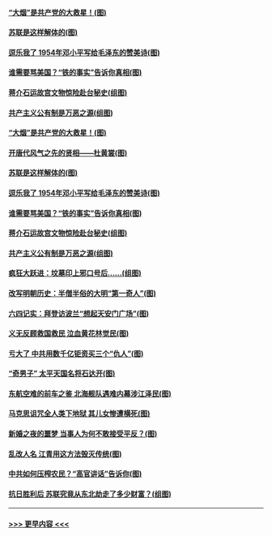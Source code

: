 #### [“大烟”是共产党的大救星！(图)](../pages/p6/1001827.md?t=04010406) 
#### [苏联是这样解体的(图)](../pages/p6/1001480.md?t=04010406) 
#### [逗乐我了 1954年邓小平写给毛泽东的赞美诗(图)](../pages/p6/1001615.md?t=04010406) 
#### [谁需要骂美国？“铁的事实”告诉你真相(图)](../pages/p6/1001424.md?t=04010406) 
#### [蒋介石运故宫文物惊险赴台秘史(组图)](../pages/p6/1002027.md?t=04010406) 
#### [共产主义公有制是万恶之源(组图)](../pages/p6/1001716.md?t=04010406) 
#### [“大烟”是共产党的大救星！(图)](../pages/p6/1001827.md?t=04010406) 
#### [开唐代风气之先的贤相——杜黄裳(图)](../pages/p6/1001116.md?t=04010406) 
#### [苏联是这样解体的(图)](../pages/p6/1001480.md?t=04010406) 
#### [逗乐我了 1954年邓小平写给毛泽东的赞美诗(图)](../pages/p6/1001615.md?t=04010406) 
#### [谁需要骂美国？“铁的事实”告诉你真相(图)](../pages/p6/1001424.md?t=04010406) 
#### [蒋介石运故宫文物惊险赴台秘史(组图)](../pages/p6/1002027.md?t=04010406) 
#### [共产主义公有制是万恶之源(组图)](../pages/p6/1001716.md?t=04010406) 
#### [疯狂大跃进：坟墓印上邪口号后……(组图)](../pages/p6/1001713.md?t=04010406) 
#### [改写明朝历史：半僧半俗的大明“第一奇人”(图)](../pages/p6/1001881.md?t=04010406) 
#### [六四记实：拜登访波兰“想起天安门广场”(图)](../pages/p6/993163.md?t=04010406) 
#### [义无反顾救国救民 泣血黄花林觉民(图)](../pages/p6/1001620.md?t=04010406) 
#### [亏大了 中共用数千亿钜资买三个“仇人”(图)](../pages/p6/1001417.md?t=04010406) 
#### [“奇男子” 太平天国名将石达开(图)](../pages/p6/1001834.md?t=04010406) 
#### [东航空难的前车之鉴 北海舰队遇难内幕涉江泽民(图)](../pages/p6/1001760.md?t=04010406) 
#### [马克思诅咒全人类下地狱 其儿女惨遭横死(图)](../pages/p6/1001715.md?t=04010406) 
#### [新婚之夜的噩梦 当事人为何不敢接受平反？(图)](../pages/p6/1001762.md?t=04010406) 
#### [乱改人名 江青用这方法毁灭传统(图)](../pages/p6/1001371.md?t=04010406) 
#### [中共如何压榨农民？“高官讲话”告诉你(图)](../pages/p6/1000320.md?t=04010406) 
#### [抗日胜利后 苏联究竟从东北劫走了多少财富？(组图)](../pages/p6/1001717.md?t=04010406) 

----
#### [ >>> 更早内容 <<< ](../indexes/p6-earlier.md)
